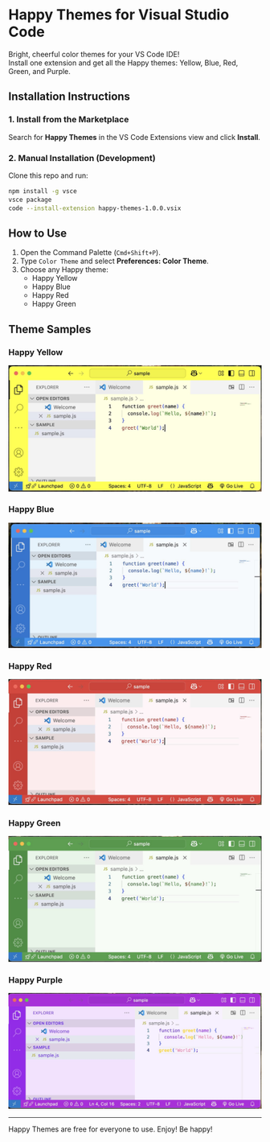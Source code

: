 # Happy Themes for Visual Studio Code

Bright, cheerful color themes for your VS Code IDE!  
Install one extension and get all the Happy themes: Yellow, Blue, Red, Green, and Purple.

## Installation Instructions

### 1. Install from the Marketplace

Search for **Happy Themes** in the VS Code Extensions view and click **Install**.

### 2. Manual Installation (Development)

Clone this repo and run:

```bash
npm install -g vsce
vsce package
code --install-extension happy-themes-1.0.0.vsix
```

## How to Use

1. Open the Command Palette (`Cmd+Shift+P`).
2. Type `Color Theme` and select **Preferences: Color Theme**.
3. Choose any Happy theme:  
   - Happy Yellow  
   - Happy Blue  
   - Happy Red  
   - Happy Green  

## Theme Samples

### Happy Yellow

![Happy Yellow Sample](samples/happy-yellow-sample.jpg)

### Happy Blue

![Happy Blue Sample](samples/happy-blue-sample.jpg)

### Happy Red

![Happy Red Sample](samples/happy-red-sample.jpg)

### Happy Green

![Happy Green Sample](samples/happy-green-sample.jpg)

### Happy Purple

![Happy Red Sample](samples/happy-purple-sample.jpg)

---

Happy Themes are free for everyone to use. Enjoy! Be happy!